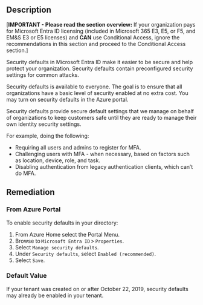 ## Description

[**IMPORTANT - Please read the section overview:** If your organization pays for Microsoft Entra ID licensing (included in Microsoft 365 E3, E5, or F5, and EM&S E3 or E5 licenses) and **CAN** use Conditional Access, ignore the recommendations in this section and proceed to the Conditional Access section.]

Security defaults in Microsoft Entra ID make it easier to be secure and help protect your organization. Security defaults contain preconfigured security settings for common attacks.

Security defaults is available to everyone. The goal is to ensure that all organizations have a basic level of security enabled at no extra cost. You may turn on security defaults in the Azure portal.

Security defaults provide secure default settings that we manage on behalf of organizations to keep customers safe until they are ready to manage their own identity security settings.

For example, doing the following:

- Requiring all users and admins to register for MFA.
- Challenging users with MFA - when necessary, based on factors such as location, device, role, and task.
- Disabling authentication from legacy authentication clients, which can’t do MFA.

## Remediation

### From Azure Portal

To enable security defaults in your directory:

1. From Azure Home select the Portal Menu.
2. Browse to `Microsoft Entra ID` > `Properties`.
3. Select `Manage security defaults`.
4. Under `Security defaults`, select `Enabled (recommended)`.
5. Select `Save`.

### Default Value

If your tenant was created on or after October 22, 2019, security defaults may already be enabled in your tenant.
